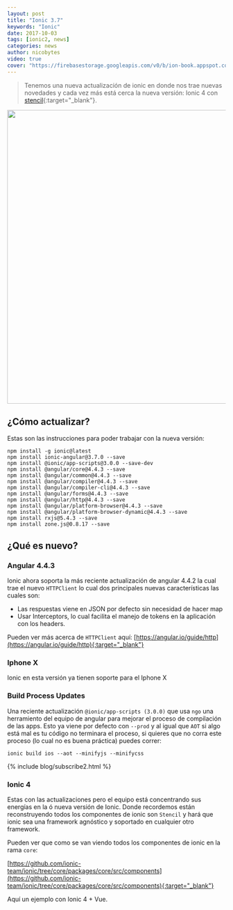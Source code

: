 ```yaml
---
layout: post
title: "Ionic 3.7"
keywords: "Ionic"
date: 2017-10-03
tags: [ionic2, news]
categories: news
author: nicobytes
video: true
cover: "https://firebasestorage.googleapis.com/v0/b/ion-book.appspot.com/o/posts%2F2017-10-03-ionic-3.7%2Fionic%203.7.jpg?alt=media&token=d8bbe9a1-7a97-4b4f-bad6-5aaa3588e542"
---
```

> Tenemos una nueva actualización de ionic en donde nos trae nuevas novedades y cada vez más está cerca la nueva versión: Ionic 4 con [stencil](https://www.ion-book.com/blog/news/stencil-conf/){:target="_blank"}.

<img width="1200" height="675" class="responsive" src="https://firebasestorage.googleapis.com/v0/b/ion-book.appspot.com/o/posts%2F2017-10-03-ionic-3.7%2Fionic%203.7.jpg?alt=media&token=d8bbe9a1-7a97-4b4f-bad6-5aaa3588e542"> 

 

## ¿Cómo actualizar?

Estas son las instrucciones para poder trabajar con la nueva versión:

```
npm install -g ionic@latest
npm install ionic-angular@3.7.0 --save
npm install @ionic/app-scripts@3.0.0 --save-dev
npm install @angular/core@4.4.3 --save
npm install @angular/common@4.4.3 --save
npm install @angular/compiler@4.4.3 --save
npm install @angular/compiler-cli@4.4.3 --save
npm install @angular/forms@4.4.3 --save
npm install @angular/http@4.4.3 --save
npm install @angular/platform-browser@4.4.3 --save
npm install @angular/platform-browser-dynamic@4.4.3 --save
npm install rxjs@5.4.3 --save
npm install zone.js@0.8.17 --save
```

## ¿Qué es nuevo?

### Angular 4.4.3

Ionic ahora soporta la más reciente actualización de angular 4.4.2 la cual trae el nuevo `HTTPClient` lo cual dos principales nuevas características las cuales son:

- Las respuestas viene en JSON por defecto sin necesidad de hacer map
- Usar Interceptors, lo cual facilita el manejo de tokens en la aplicación con los headers.

Pueden ver más acerca de `HTTPClient` aquí: [https://angular.io/guide/http](https://angular.io/guide/http){:target="_blank"}

### Iphone X

Ionic en esta versión ya tienen soporte para el Iphone X

<amp-iframe width="480" height="264"
    sandbox="allow-scripts allow-same-origin"
    class="responsive"
    src="https://giphy.com/embed/k0lU8g8LAXq0g">
</amp-iframe>

### Build Process Updates

Una reciente actualización `@ionic/app-scripts (3.0.0)` que usa `ngo` una herramiento del equipo de angular para mejorar el proceso de compilación de las apps. Esto ya viene por defecto con `--prod` y al igual que `AOT` si algo está mal es tu código no terminara el proceso, si quieres que no corra este proceso (lo cual no es buena práctica) puedes correr:

```
ionic build ios --aot --minifyjs --minifycss
```
{% include blog/subscribe2.html %}

### Ionic 4

Estas con las actualizaciones pero el equipo está concentrando sus energías en la ó nueva versión de Ionic. Donde recordemos están reconstruyendo todos los componentes de ionic son `Stencil` y hará que ionic sea una framework agnóstico y soportado en cualquier otro framework.

Pueden ver que como se van viendo todos los componentes de ionic en la rama `core`:

[https://github.com/ionic-team/ionic/tree/core/packages/core/src/components](https://github.com/ionic-team/ionic/tree/core/packages/core/src/components){:target="_blank"}


Aquí un ejemplo con Ionic 4 + Vue.

<amp-youtube width="560" 
            height="315"
            class="responsive"
            data-videoid="yoIoV2fnC6M"></amp-youtube>

